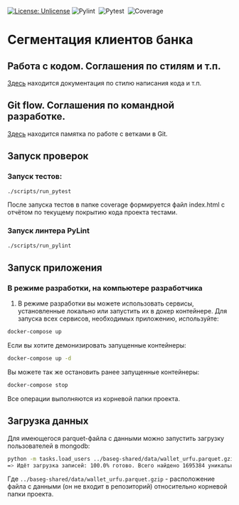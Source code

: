 [![License: Unlicense](https://img.shields.io/badge/license-Unlicense-blue.svg)](http://unlicense.org/)
![Pylint](https://github.com/bsa7/baseg/actions/workflows/pylint.yml/badge.svg)&nbsp;
![Pytest](https://github.com/bsa7/baseg/actions/workflows/pytest.yml/badge.svg)&nbsp;
![Coverage](https://gist.github.com/bsa7/03a5a726b2a02f55dc676a0e8df174f6/raw/coverage.svg)&nbsp;

# Сегментация клиентов банка

## Работа с кодом. Соглашения по стилям и т.п.
[Здесь](./docs/code-style.md) находится документация по стилю написания кода и т.п.

## Git flow. Соглашения по командной разработке.
[Здесь](./docs/git-flow.md) находится памятка по работе с ветками в Git.

## Запуск проверок
### Запуск тестов:
```bash
./scripts/run_pytest
```
После запуска тестов в папке coverage формируется файл index.html с отчётом по текущему покрытию кода проекта тестами.

### Запуск линтера PyLint
```bash
./scripts/run_pylint
```

## Запуск приложения

### В режиме разработки, на компьютере разработчика
1. В режиме разработки вы можете использовать сервисы, установленные локально или запустить их в докер контейнере.
Для запуска всех сервисов, необходимых приложению, используйте:
```bash
docker-compose up
```

Если вы хотите демонизировать запущенные контейнеры:
```bash
docker-compose up -d
```

Вы можете так же остановить ранее запущенные контейнеры:
```bash
docker-compose stop
```

Все операции выполняются из корневой папки проекта.

## Загрузка данных
Для имеющегося parquet-файла с данными можно запустить загрузку пользователей в mongodb:
```bash
python -m tasks.load_users ../baseg-shared/data/wallet_urfu.parquet.gzip
=> Идёт загрузка записей: 100.0% готово. Всего найдено 1695384 уникальных пользователей.
```

Где `../baseg-shared/data/wallet_urfu.parquet.gzip` - расположение файла с данными (он не входит в репозиторий)
относительно корневой папки проекта.
